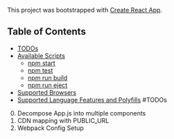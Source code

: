 This project was bootstrapped with [Create React App](https://github.com/facebookincubator/create-react-app).

## Table of Contents
- [TODOs](#available-scripts)
- [Available Scripts](#available-scripts)
  - [npm start](#npm-start)
  - [npm test](#npm-test)
  - [npm run build](#npm-run-build)
  - [npm run eject](#npm-run-eject)
- [Supported Browsers](#supported-browsers)
- [Supported Language Features and Polyfills](#supported-language-features-and-polyfills)
#TODOs
0. Decompose App.js into multiple components
1. CDN mapping with PUBLIC_URL
2. Webpack Config Setup
